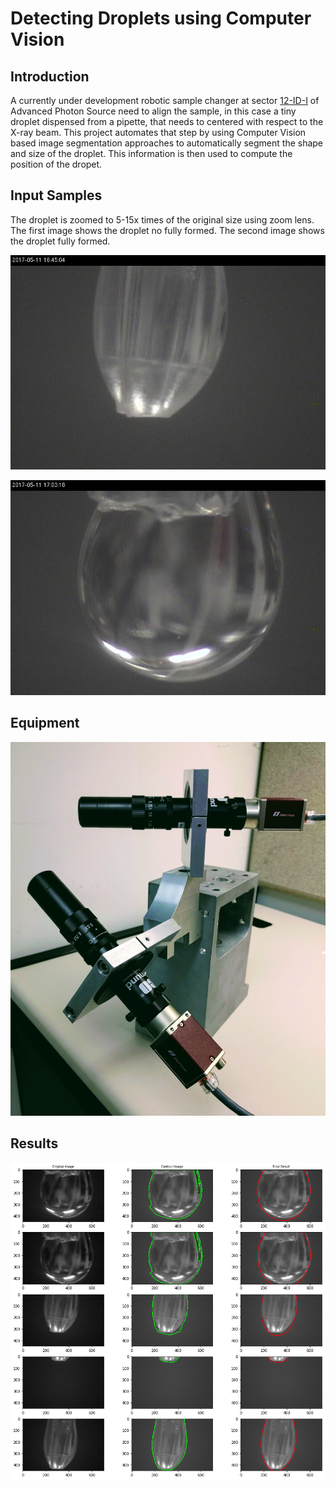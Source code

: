# Detecting Droplets using Computer Vision

## Introduction

A currently under development robotic sample changer at sector [12-ID-I](http://12id.xray.aps.anl.gov/) of Advanced Photon Source need to align the sample, in this case a tiny droplet dispensed from a pipette, that needs to centered with respect to the X-ray beam. This project automates that step by using Computer Vision based image segmentation approaches to automatically segment the shape and size of the droplet. This information is then used to compute the position of the dropet.

## Input Samples

The droplet is zoomed to 5-15x times of the original size using zoom lens. The first image shows the droplet no fully formed. The second image shows the droplet fully formed. 

<p align=center>
	<img src=samples/droplet_up_nolabel.jpg/>
</p>

<p align=center>
	<img src=samples/full_droplet_1.jpg/>
</p>

## Equipment

<p align=center>
	<img src=./equipment.jpg/>
</p>



## Results

<p align=center>
	<img src=./ellipse_Fit.png/>
</p>
